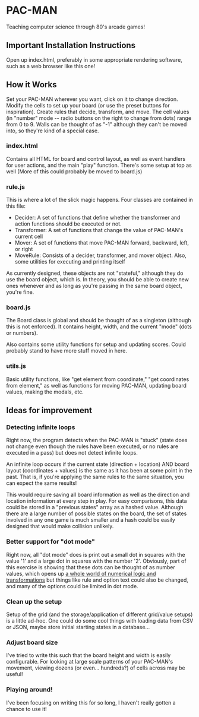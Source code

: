 # PAC-MAN

Teaching computer science through 80's arcade games!

## Important Installation Instructions

Open up index.html, preferably in some appropriate rendering software, such as a web browser like this one!

## How it Works

Set your PAC-MAN wherever you want, click on it to change direction. Modify the cells to set up your board (or use the preset buttons for inspiration).
Create rules that decide, transform, and move. 
The cell values (in "number" mode -- radio buttons on the right to change from dots) range from 0 to 9. Walls can be thought of as "-1" although they can't be moved into, so they're kind of a special case.

### index.html
Contains all HTML for board and control layout, as well as event handlers for user actions, and the main "play" function. There's some setup at top as well (More of this could probably be moved to board.js)

### rule.js
This is where a lot of the slick magic happens. Four classes are contained in this file:
- Decider: A set of functions that define whether the transformer and action functions should be executed or not.
- Transformer: A set of functions that change the value of PAC-MAN's current cell
- Mover: A set of functions that move PAC-MAN forward, backward, left, or right
- MoveRule: Consists of a decider, transformer, and mover object. Also, some utilities for executing and printing itself

As currently designed, these objects are not "stateful," although they do use the board object, which is. In theory, you should be able to create new ones whenever and as long as you're passing in the same board object, you're fine.

### board.js
The Board class is global and should be thought of as a singleton (although this is not enforced). It contains height, width, and the current "mode" (dots or numbers).

Also contains some utility functions for setup and updating scores. Could probably stand to have more stuff moved in here.

### utils.js
Basic utility functions, like "get element from coordinate," "get coordinates from element," as well as functions for moving PAC-MAN, updating board values, making the modals, etc.

## Ideas for improvement
### Detecting infinite loops
Right now, the program detects when the PAC-MAN is "stuck" (state does not change even though the rules have been executed, or no rules are executed in a pass) but does not detect infinite loops.

An infinite loop occurs if the current state (direction + location) AND board layout (coordinates + values) is the same as it has been at some point in the past. That is, if you're applying the same rules to the same situation, you can expect the same results!

This would require saving all board information as well as the direction and location information at every step in play. For easy comparisons, this data could be stored in a "previous states" array as a hashed value. Although there are a large number of possible states on the board, the set of states involved in any one game is much smaller and a hash could be easily designed that would make collision unlikely.

### Better support for "dot mode"
Right now, all "dot mode" does is print out a small dot in squares with the value '1' and a large dot in squares with the number '2'. Obviously, part of this exercise is showing that these dots can be thought of as number values, which opens up <a href="https://www.youtube.com/watch?v=sVxUUotm1P4" target="_blank">a whole world of numerical logic and transformations</a> but things like rule and option text could also be changed, and many of the options could be limited in dot mode.

### Clean up the setup
Setup of the grid (and the storage/application of different grid/value setups) is a little ad-hoc. One could do some cool things with loading data from CSV or JSON, maybe store initial starting states in a database...

### Adjust board size
I've tried to write this such that the board height and width is easily configurable. For looking at large scale patterns of your PAC-MAN's movement, viewing dozens (or even... hundreds?) of cells across may be useful!

### Playing around!
I've been focusing on writing this for so long, I haven't really gotten a chance to use it! 
